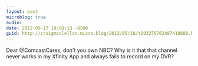 ```yaml
---
layout: post
microblog: true
audio: 
date: 2012-05-17 19:08:13 -0500
guid: http://craigmcclellan.micro.blog/2012/05/18/t203275762487410688.html
---
```

Dear @ComcastCares, don't you own NBC? Why is it that that channel never works in my Xfinity App and always fails to record on my DVR?
